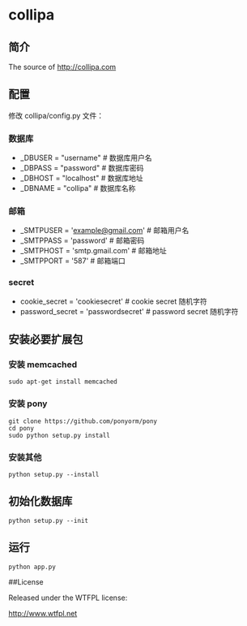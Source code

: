 collipa
=======
## 简介

The source of <http://collipa.com>

## 配置

修改 collipa/config.py 文件：

### 数据库

- _DBUSER = "username" # 数据库用户名
- _DBPASS = "password" # 数据库密码
- _DBHOST = "localhost" # 数据库地址
- _DBNAME = "collipa" # 数据库名称

### 邮箱

- _SMTPUSER = 'example@gmail.com' # 邮箱用户名
- _SMTPPASS = 'password' # 邮箱密码
- _SMTPHOST = 'smtp.gmail.com' # 邮箱地址
- _SMTPPORT = '587' # 邮箱端口

### secret

- cookie_secret = 'cookiesecret' # cookie secret 随机字符
- password_secret = 'passwordsecret' # password secret 随机字符

## 安装必要扩展包

### 安装 memcached

```
sudo apt-get install memcached
```

### 安装 pony

```
git clone https://github.com/ponyorm/pony
cd pony
sudo python setup.py install
```

### 安装其他

```
python setup.py --install
```

## 初始化数据库

```
python setup.py --init
```

## 运行

```
python app.py
```

##License

Released under the WTFPL license:

http://www.wtfpl.net
